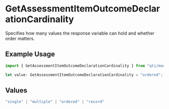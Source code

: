 # GetAssessmentItemOutcomeDeclarationCardinality

Specifies how many values the response variable can hold and whether order matters.

## Example Usage

```typescript
import { GetAssessmentItemOutcomeDeclarationCardinality } from "qti/models/operations";

let value: GetAssessmentItemOutcomeDeclarationCardinality = "ordered";
```

## Values

```typescript
"single" | "multiple" | "ordered" | "record"
```